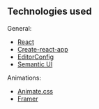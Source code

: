 ## Technologies used

General:
- [React](https://reactjs.org)
- [Create-react-app](https://create-react-app.dev)
- [EditorConfig](https://editorconfig.org)
- [Semantic UI](https://react.semantic-ui.com)

Animations:
- [Animate.css](https://animate.style)
- [Framer](https://www.framer.com)

